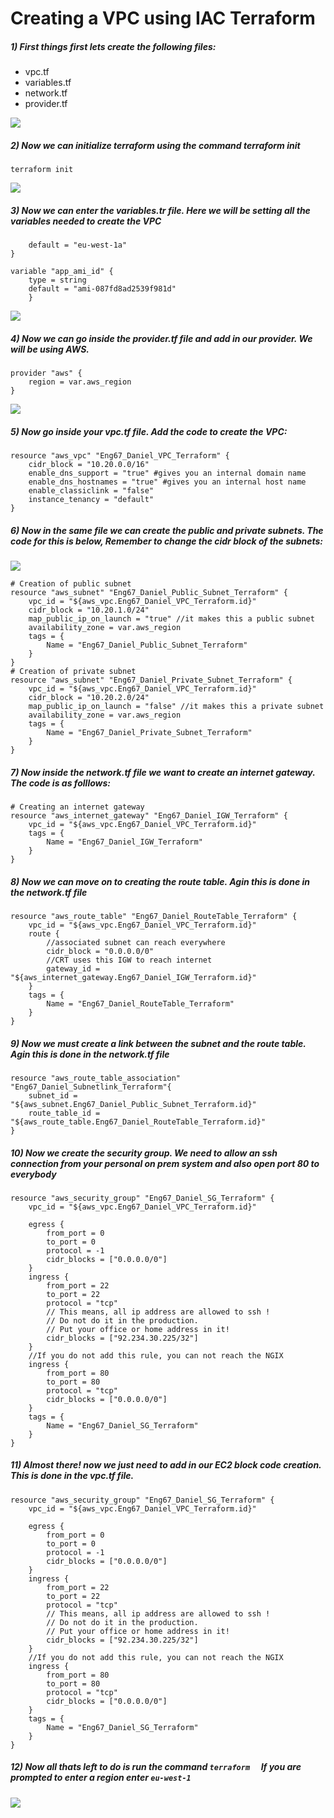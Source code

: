 # Creating a VPC using IAC Terraform

##### 1) First things first lets create the following files:
- vpc.tf
- variables.tf
- network.tf
- provider.tf

![](images/1.png)

##### 2) Now we can initialize terraform using the command terraform init
``` terraform init ```

![](images/2.png)

##### 3) Now we can enter the variables.tr file. Here we will be setting all the variables needed to create the VPC
``` variable "aws_region" {  
    default = "eu-west-1a"
}

variable "app_ami_id" {
    type = string
    default = "ami-087fd8ad2539f981d"
    }

```
![](images/3.png)

##### 4) Now we can go inside the provider.tf file and add in our provider. We will be using AWS.
```
provider "aws" {
    region = var.aws_region
}
```

![](images/4.png)

##### 5) Now go inside your vpc.tf file. Add the code to create the VPC:
```
resource "aws_vpc" "Eng67_Daniel_VPC_Terraform" {
    cidr_block = "10.20.0.0/16"
    enable_dns_support = "true" #gives you an internal domain name
    enable_dns_hostnames = "true" #gives you an internal host name
    enable_classiclink = "false"
    instance_tenancy = "default"     
}
```
##### 6) Now in the same file we can create the public and private subnets. The code for this is below, Remember to change the cidr block of the subnets:

![](images/5.png)

```
# Creation of public subnet 
resource "aws_subnet" "Eng67_Daniel_Public_Subnet_Terraform" {
    vpc_id = "${aws_vpc.Eng67_Daniel_VPC_Terraform.id}"
    cidr_block = "10.20.1.0/24"
    map_public_ip_on_launch = "true" //it makes this a public subnet
    availability_zone = var.aws_region
    tags = {
        Name = "Eng67_Daniel_Public_Subnet_Terraform"
    }
}
# Creation of private subnet 
resource "aws_subnet" "Eng67_Daniel_Private_Subnet_Terraform" {
    vpc_id = "${aws_vpc.Eng67_Daniel_VPC_Terraform.id}"
    cidr_block = "10.20.2.0/24"
    map_public_ip_on_launch = "false" //it makes this a private subnet
    availability_zone = var.aws_region
    tags = {
        Name = "Eng67_Daniel_Private_Subnet_Terraform"
    }
}
```

##### 7) Now inside the network.tf file we want to create an internet gateway. The code is as folllows:
```
# Creating an internet gateway
resource "aws_internet_gateway" "Eng67_Daniel_IGW_Terraform" {
    vpc_id = "${aws_vpc.Eng67_Daniel_VPC_Terraform.id}"
    tags = {
        Name = "Eng67_Daniel_IGW_Terraform"
    }
}
```

##### 8) Now we can move on to creating the route table. Agin this is done in the network.tf file
```
resource "aws_route_table" "Eng67_Daniel_RouteTable_Terraform" {
    vpc_id = "${aws_vpc.Eng67_Daniel_VPC_Terraform.id}"
    route {
        //associated subnet can reach everywhere
        cidr_block = "0.0.0.0/0" 
        //CRT uses this IGW to reach internet
        gateway_id = "${aws_internet_gateway.Eng67_Daniel_IGW_Terraform.id}" 
    }
    tags = {
        Name = "Eng67_Daniel_RouteTable_Terraform"
    }
}
```

##### 9) Now we must create a link between the subnet and the route table. Agin this is done in the network.tf file
```
resource "aws_route_table_association" "Eng67_Daniel_Subnetlink_Terraform"{
    subnet_id = "${aws_subnet.Eng67_Daniel_Public_Subnet_Terraform.id}"
    route_table_id = "${aws_route_table.Eng67_Daniel_RouteTable_Terraform.id}"
}
```

##### 10) Now we create the security group. We need to allow an ssh connection from your personal on prem system and also open port 80 to everybody
```
resource "aws_security_group" "Eng67_Daniel_SG_Terraform" {
    vpc_id = "${aws_vpc.Eng67_Daniel_VPC_Terraform.id}"
    
    egress {
        from_port = 0
        to_port = 0
        protocol = -1
        cidr_blocks = ["0.0.0.0/0"]
    }
    ingress {
        from_port = 22
        to_port = 22
        protocol = "tcp"
        // This means, all ip address are allowed to ssh ! 
        // Do not do it in the production. 
        // Put your office or home address in it!
        cidr_blocks = ["92.234.30.225/32"]
    }
    //If you do not add this rule, you can not reach the NGIX  
    ingress {
        from_port = 80
        to_port = 80
        protocol = "tcp"
        cidr_blocks = ["0.0.0.0/0"]
    }
    tags = {
        Name = "Eng67_Daniel_SG_Terraform"
    }
}
```

##### 11) Almost there! now we just need to add in our EC2 block code creation. This is done in the vpc.tf file.
```
resource "aws_security_group" "Eng67_Daniel_SG_Terraform" {
    vpc_id = "${aws_vpc.Eng67_Daniel_VPC_Terraform.id}"
    
    egress {
        from_port = 0
        to_port = 0
        protocol = -1
        cidr_blocks = ["0.0.0.0/0"]
    }
    ingress {
        from_port = 22
        to_port = 22
        protocol = "tcp"
        // This means, all ip address are allowed to ssh ! 
        // Do not do it in the production. 
        // Put your office or home address in it!
        cidr_blocks = ["92.234.30.225/32"]
    }
    //If you do not add this rule, you can not reach the NGIX  
    ingress {
        from_port = 80
        to_port = 80
        protocol = "tcp"
        cidr_blocks = ["0.0.0.0/0"]
    }
    tags = {
        Name = "Eng67_Daniel_SG_Terraform"
    }
}
```

##### 12) Now all thats left to do is run the command ```terraform  ``` If you are prompted to enter a region enter ```eu-west-1 ```

![](images/6.png)